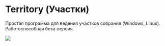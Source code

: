 # Territory (Участки)
Простая программа для ведения участков собрания (Windows, Linux). Работоспособная бета-версия.

![](https://pp.vk.me/c637616/v637616929/23fb2/9TQPDpLOO-g.jpg)
